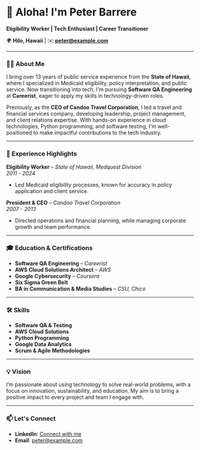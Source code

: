 # 👋 Aloha! I'm Peter Barrere

**Eligibility Worker | Tech Enthusiast | Career Transitioner**

🌍 **Hilo, Hawaii** | ✉️ **peter@example.com**

---

### 👨‍💼 About Me

I bring over 13 years of public service experience from the **State of Hawaii**, where I specialized in Medicaid eligibility, policy interpretation, and public service. Now transitioning into tech, I'm pursuing **Software QA Engineering** at **Careerist**, eager to apply my skills in technology-driven roles.

Previously, as the **CEO of Candoo Travel Corporation**, I led a travel and financial services company, developing leadership, project management, and client relations expertise. With hands-on experience in cloud technologies, Python programming, and software testing, I'm well-positioned to make impactful contributions to the tech industry.

---

### 💼 Experience Highlights

**Eligibility Worker** – *State of Hawaii, Medquest Division*  
*2011 - 2024*  
- Led Medicaid eligibility processes, known for accuracy in policy application and client service.

**President & CEO** – *Candoo Travel Corporation*  
*2007 - 2013*  
- Directed operations and financial planning, while managing corporate growth and team performance.

---

### 🎓 Education & Certifications

- **Software QA Engineering** – *Careerist*
- **AWS Cloud Solutions Architect** – *AWS*
- **Google Cybersecurity** – *Coursera*
- **Six Sigma Green Belt**  
- **BA in Communication & Media Studies** – *CSU, Chico*

---

### 🛠️ Skills

- **Software QA & Testing**
- **AWS Cloud Solutions**
- **Python Programming**
- **Google Data Analytics**
- **Scrum & Agile Methodologies**

---

### 💡 Vision

I’m passionate about using technology to solve real-world problems, with a focus on innovation, sustainability, and education. My aim is to bring a positive impact to every project and team I engage with.

---

### 📫 Let's Connect

- **LinkedIn**: [Connect with me](#)  
- **Email**: peter@example.com  
